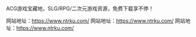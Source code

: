 ACG游戏宝藏地，SLG/RPG/二次元游戏资源，免费下载享不停！

网站地址：<https://www.ntrku.com/>
网站地址：<https://www.ntrku.com/>
网站地址：<https://www.ntrku.com/>
